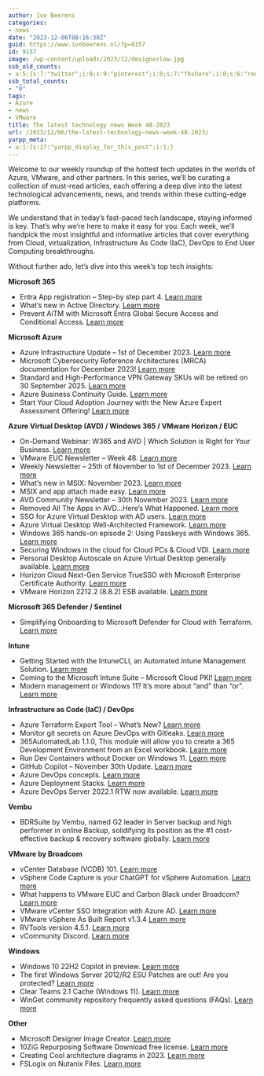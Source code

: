 ```yaml
---
author: Ivo Beerens
categories:
- news
date: "2023-12-06T08:16:30Z"
guid: https://www.ivobeerens.nl/?p=9157
id: 9157
image: /wp-content/uploads/2023/12/designerlow.jpg
ssb_old_counts:
- a:5:{s:7:"twitter";i:0;s:9:"pinterest";i:0;s:7:"fbshare";i:0;s:6:"reddit";i:0;s:6:"tumblr";N;}
ssb_total_counts:
- "0"
tags:
- Azure
- news
- VMware
title: The latest technology news Week 48-2023
url: /2023/12/06/the-latest-technology-news-week-48-2023/
yarpp_meta:
- a:1:{s:27:"yarpp_display_for_this_post";i:1;}
---
```


Welcome to our weekly roundup of the hottest tech updates in the worlds of Azure, VMware, and other partners. In this series, we’ll be curating a collection of must-read articles, each offering a deep dive into the latest technological advancements, news, and trends within these cutting-edge platforms.

We understand that in today’s fast-paced tech landscape, staying informed is key. That’s why we’re here to make it easy for you. Each week, we’ll handpick the most insightful and informative articles that cover everything from Cloud, virtualization, Infrastructure As Code (IaC), DevOps to End User Computing breakthroughs.

Without further ado, let’s dive into this week’s top tech insights:

**Microsoft 365**

- Entra App registration – Step-by step part 4. [Learn more](https://youtu.be/9GpZzxlXick?si=IC29u2RuIIqHBcWT)
- What’s new in Active Directory. [Learn more](https://www.youtube.com/watch?v=RHQDynRbvxg)
- Prevent AiTM with Microsoft Entra Global Secure Access and Conditional Access. [Learn more](https://janbakker.tech/prevent-aitm-with-microsoft-entra-global-secure-access-and-conditional-access/)

**Microsoft Azure**

- Azure Infrastructure Update – 1st of December 2023. [Learn more](https://youtu.be/TjhiPoNonJ8?si=CFrIGTUHj0S-TLU7)
- Microsoft Cybersecurity Reference Architectures (MRCA) documentation for December 2023! [Learn more](https://learn.microsoft.com/en-us/security/cybersecurity-reference-architecture/mcra)
- Standard and High-Performance VPN Gateway SKUs will be retired on 30 September 2025. [Learn more](https://azure.microsoft.com/en-us/updates/standard-and-highperformance-vpn-gateway-skus-will-be-retired-on-30-september-2025/)
- Azure Business Continuity Guide. [Learn more](https://aka.ms/abcg)
- Start Your Cloud Adoption Journey with the New Azure Expert Assessment Offering! [Learn more](https://techcommunity.microsoft.com/t5/azure-architecture-blog/start-your-cloud-adoption-journey-with-the-new-azure-expert/ba-p/3995031)

**Azure Virtual Desktop (AVD) / Windows 365 / VMware Horizon / EUC**

- On-Demand Webinar: W365 and AVD | Which Solution is Right for Your Business. [Learn more](https://www.mobile-mentor.com/insights/w365-and-avd-which-solution-is-right-for-your-business/)
- VMware EUC Newsletter – Week 48. [Learn more](https://blog.simonelberts.nl/2023/12/vmware-euc-newsletter-week-48.html)
- Weekly Newsletter – 25th of November to 1st of December 2023. [Learn more](https://w365community.com/weekly-newsletter-25th-of-november-to-1st-of-december-2023)
- What’s new in MSIX: November 2023. [Learn more](https://techcommunity.microsoft.com/t5/windows-it-pro-blog/what-s-new-in-msix-november-2023/ba-p/3996401)
- MSIX and app attach made easy. [Learn more](https://techcommunity.microsoft.com/t5/windows-events/msix-and-app-attach-made-easy/ev-p/3971565)
- AVD Community Newsletter – 30th November 2023. [Learn more](https://avdcommunity.com/avd-community-newsletter-30th-november-2023/)
- Removed All The Apps in AVD…Here’s What Happened. [Learn more](https://youtu.be/NtzRiZAJAHw?si=HZnsVlPfOPjFlnTT)
- SSO for Azure Virtual Desktop with AD users. [Learn more](https://www.beckmann.ch/blog/2023/11/29/sso-for-azure-virtual-desktop-with-ad-users/?lang=en)
- Azure Virtual Desktop Well-Architected Framework. [Learn more](https://learn.microsoft.com/en-us/azure/well-architected/azure-virtual-desktop/)
- Windows 365 hands-on episode 2: Using Passkeys with Windows 365. [Learn more](https://youtu.be/Gg513HAXwSY?si=pXezrcgEAWAfhomC)
- Securing Windows in the cloud for Cloud PCs &amp; Cloud VDI. [Learn more](https://www.linkedin.com/events/7132865299602685952/comments/)
- Personal Desktop Autoscale on Azure Virtual Desktop generally available. [Learn more](https://techcommunity.microsoft.com/t5/azure-virtual-desktop-blog/personal-desktop-autoscale-on-azure-virtual-desktop-generally/ba-p/3993783)
- Horizon Cloud Next-Gen Service TrueSSO with Microsoft Enterprise Certificate Authority. [Learn more](https://www.sharingforbetter.net/horizon-cloud-next-gen-service-truesso-with-microsoft-enterprise-certificate-authority/)
- VMware Horizon 2212.2 (8.8.2) ESB available. [Learn more](https://customerconnect.vmware.com/downloads/info/slug/desktop_end_user_computing/vmware_horizon/2212)

**Microsoft 365 Defender / Sentinel**

- Simplifying Onboarding to Microsoft Defender for Cloud with Terraform. [Learn more](https://techcommunity.microsoft.com/t5/microsoft-defender-for-cloud/simplifying-onboarding-to-microsoft-defender-for-cloud-with/ba-p/3974789?wt.mc_id=AZ-MVP-5000436)

**Intune**

- Getting Started with the IntuneCLI, an Automated Intune Management Solution. [Learn more](https://lnkd.in/eFcTVmf4)
- Coming to the Microsoft Intune Suite – Microsoft Cloud PKI! [Learn more](https://techcommunity.microsoft.com/t5/endpoint-management-events/coming-to-the-microsoft-intune-suite-microsoft-cloud-pki/ev-p/3971696)
- Modern management or Windows 11? It’s more about “and” than “or”. [Learn more](https://techcommunity.microsoft.com/t5/windows-events/modern-management-or-windows-11-it-s-more-about-quot-and-quot/ec-p/3992364/emcs_t/S2h8ZW1haWx8dG9waWNfc3Vic2NyaXB0aW9ufExQRlFDR0ZaNjVOMUhOfDM5OTIzNjR8U1VCU0NSSVBUSU9OU3xoSw#M3547)

**Infrastructure as Code (IaC) / DevOps**

- Azure Terraform Export Tool – What’s New? [Learn more](https://www.youtube.com/watch?v=nRMlSor-N9U)
- Monitor git secrets on Azure DevOps with Gitleaks. [Learn more](https://techcommunity.microsoft.com/t5/azure-developer-community-blog/monitor-git-secrets-on-azure-devops-with-gitleaks/ba-p/3998673?WT.mc_id=DT-MVP-5001664)
- 365AutomatedLab 1.1.0, This module will allow you to create a 365 Development Environment from an Excel workbook. [Learn more](https://www.powershellgallery.com/packages/365AutomatedLab/1.1.0)
- Run Dev Containers without Docker on Windows 11. [Learn more](https://lukeintheclouds.com/posts/run-devcontainers-without-docker-on-windows11/)
- GitHub Copilot – November 30th Update. [Learn more](https://github.blog/changelog/2023-11-30-github-copilot-november-30th-update/)
- Azure DevOps concepts. [Learn more](https://technexus.azurewebsites.net/2023/11/28/azure-devops/)
- Azure Deployment Stacks. [Learn more](https://christosgalano.github.io/azure-deployment-stacks/)
- Azure DevOps Server 2022.1 RTW now available. [Learn more](https://devblogs.microsoft.com/devops/azure-devops-server-2022-1-rtw-now-available/)

**Vembu**

- BDRSuite by Vembu, named G2 leader in Server backup and high performer in online Backup, solidifying its position as the #1 cost-effective backup &amp; recovery software globally. [Learn more](https://www.bdrsuite.com/blog/bdrsuite-awarded-with-the-leader-badge-for-server-backup-category-g2-fall-2023/)

**VMware by Broadcom**

- vCenter Database (VCDB) 101. [Learn more](https://www.linkedin.com/pulse/vcenter-database-vcdb-101-hesham-abdel-razek-pwg6f%3FtrackingId=Im6pPwKySoSZMJhAYcUu1w%253D%253D/?trackingId=Im6pPwKySoSZMJhAYcUu1w%3D%3D)
- vSphere Code Capture is your ChatGPT for vSphere Automation. [Learn more](https://williamlam.com/2023/11/vsphere-code-capture-is-your-chatgpt-for-vsphere-automation.html)
- What happens to VMware EUC and Carbon Black under Broadcom? [Learn more](https://www.techtarget.com/searchvirtualdesktop/opinion/What-happens-to-VMware-EUC-and-Carbon-Black-under-Broadcom)
- VMware vCenter SSO Integration with Azure AD. [Learn more](https://thesysadminchannel.com/vmware-vcenter-sso-integration-with-azure-ad/)
- VMware vSphere As Built Report v1.3.4 [Learn more](https://github.com/AsBuiltReport/AsBuiltReport.VMware.vSphere/releases/tag/v1.3.4-RC1)
- RVTools version 4.5.1. [Learn more](https://www.robware.net/rvtools/version/)
- vCommunity Discord. [Learn more](https://vcommunity.io/)

**Windows**

- Windows 10 22H2 Copilot in preview. [Learn more](https://support.microsoft.com/en-us/windows/welcome-to-copilot-in-windows-675708af-8c16-4675-afeb-85a5a476ccb0#ID0EBJ=Windows_10)
- The first Windows Server 2012/R2 ESU Patches are out! Are you protected? [Learn more](https://techcommunity.microsoft.com/t5/azure-arc-blog/the-first-windows-server-2012-r2-esu-patches-are-out-are-you/ba-p/3993380?wt.mc_id=AZ-MVP-5000436)
- Clear Teams 2.1 Cache (Windows 11). [Learn more](https://medium.com/@mozzeph/clear-teams-2-1-cache-windows-11-be3e76ff6ea2)
- WinGet community repository frequently asked questions (FAQs). [Learn more](https://learn.microsoft.com/en-us/shows/open-at-microsoft/winget-community-repository-frequently-asked-questions-faqs)

**Other**

- Microsoft Designer Image Creator. [Learn more](https://lnkd.in/esW83AKY)
- 10ZiG Repurposing Software Download free license. [Learn more](https://www.10zig.com/RepurpOS-Welcome)
- Creating Cool architecture diagrams in 2023. [Learn more](https://www.youtube.com/live/5CLFmemHELM?si=MrUbU2h88Gun_BAC)
- FSLogix on Nutanix Files. [Learn more](https://portal.nutanix.com/page/documents/solutions/details?targetId=TN-2077-FSLogix-on-Nutanix-Files:TN-2077-FSLogix-on-Nutanix-Files)
